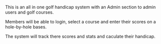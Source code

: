 This is an all in one golf handicap system with an Admin section to admin users and golf courses.

Members will be able to login, select a course and enter their scores on a hole-by-hole bases.

The system will track there scores and stats and caculate their handicap.